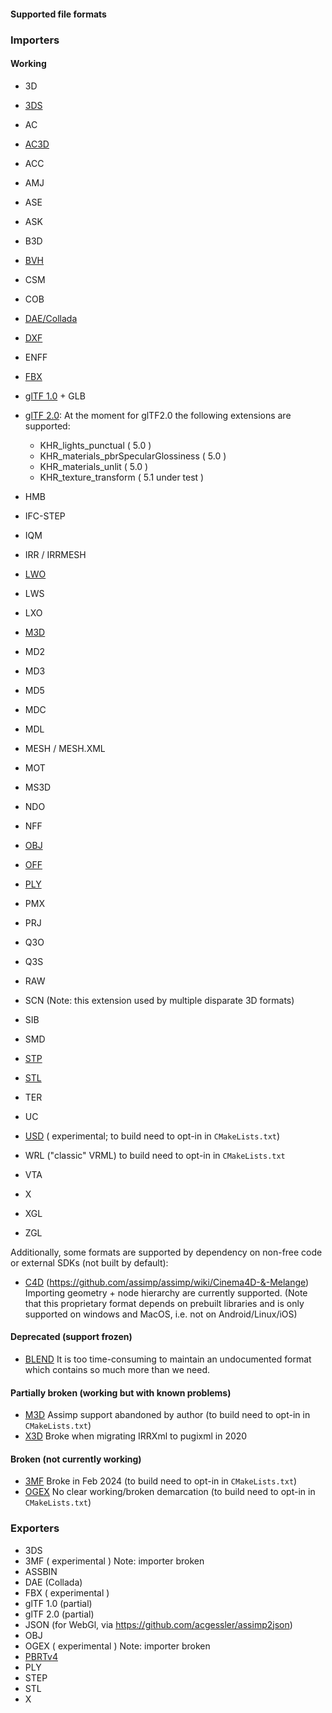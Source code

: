 #### Supported file formats ####

### Importers

#### Working
- 3D
- [3DS](https://en.wikipedia.org/wiki/.3ds)
- AC
- [AC3D](https://en.wikipedia.org/wiki/AC3D)
- ACC
- AMJ
- ASE
- ASK
- B3D
- [BVH](https://en.wikipedia.org/wiki/Biovision_Hierarchy)

- CSM
- COB
- [DAE/Collada](https://en.wikipedia.org/wiki/COLLADA)
- [DXF](https://en.wikipedia.org/wiki/AutoCAD_DXF)
- ENFF
- [FBX](https://en.wikipedia.org/wiki/FBX)
- [glTF 1.0](https://en.wikipedia.org/wiki/GlTF#glTF_1.0) + GLB
- [glTF 2.0](https://en.wikipedia.org/wiki/GlTF#glTF_2.0):
  At the moment for glTF2.0 the following extensions are supported:
  + KHR_lights_punctual ( 5.0 )
  + KHR_materials_pbrSpecularGlossiness ( 5.0 )
  + KHR_materials_unlit ( 5.0 )
  + KHR_texture_transform ( 5.1 under test )
- HMB
- IFC-STEP

- IQM
- IRR / IRRMESH
- [LWO](https://en.wikipedia.org/wiki/LightWave_3D)
- LWS
- LXO
- [M3D](https://bztsrc.gitlab.io/model3d)
- MD2
- MD3
- MD5
- MDC

- MDL
- MESH / MESH.XML
- MOT
- MS3D
- NDO
- NFF
- [OBJ](https://en.wikipedia.org/wiki/Wavefront_.obj_file)
- [OFF](https://en.wikipedia.org/wiki/OFF_(file_format))
- [PLY](https://en.wikipedia.org/wiki/PLY_(file_format))
- PMX

- PRJ
- Q3O
- Q3S
- RAW
- SCN (Note: this extension used by multiple disparate 3D formats)
- SIB
- SMD
- [STP](https://en.wikipedia.org/wiki/ISO_10303-21)
- [STL](https://en.wikipedia.org/wiki/STL_(file_format))
- TER

- UC
- [USD](https://en.wikipedia.org/wiki/Universal_Scene_Description) ( experimental; to build need to opt-in in `CMakeLists.txt`)
- WRL ("classic" VRML) to build need to opt-in in `CMakeLists.txt`
- VTA
- X
- XGL
- ZGL

Additionally, some formats are supported by dependency on non-free code or external SDKs (not built by default):

- [C4D](https://en.wikipedia.org/wiki/Cinema_4D) (https://github.com/assimp/assimp/wiki/Cinema4D-&-Melange) Importing geometry + node hierarchy are currently supported.
  (Note that this proprietary format depends on prebuilt libraries and is only supported on windows and MacOS,
    i.e. not on Android/Linux/iOS)

#### Deprecated (support frozen)
- [BLEND](https://en.wikipedia.org/wiki/.blend_(file_format)) It is too time-consuming to maintain an undocumented format which contains so much more than we need.

#### Partially broken (working but with known problems)
- [M3D](https://bztsrc.gitlab.io/model3d/) Assimp support abandoned by author (to build need to opt-in in `CMakeLists.txt`)
- [X3D](https://en.wikipedia.org/wiki/X3D) Broke when migrating IRRXml to pugixml in 2020

#### Broken (not currently working)
- [3MF](https://en.wikipedia.org/wiki/3D_Manufacturing_Format) Broke in Feb 2024 (to build need to opt-in in `CMakeLists.txt`)
- [OGEX](https://en.wikipedia.org/wiki/Open_Game_Engine_Exchange) No clear working/broken demarcation (to build need to opt-in in `CMakeLists.txt`)

### Exporters

- 3DS
- 3MF ( experimental ) Note: importer broken
- ASSBIN
- DAE (Collada)
- FBX ( experimental )
- glTF 1.0 (partial)
- glTF 2.0 (partial)
- JSON (for WebGl, via https://github.com/acgessler/assimp2json)
- OBJ
- OGEX ( experimental ) Note: importer broken
- [PBRTv4](https://github.com/mmp/pbrt-v4)
- PLY
- STEP
- STL
- X
